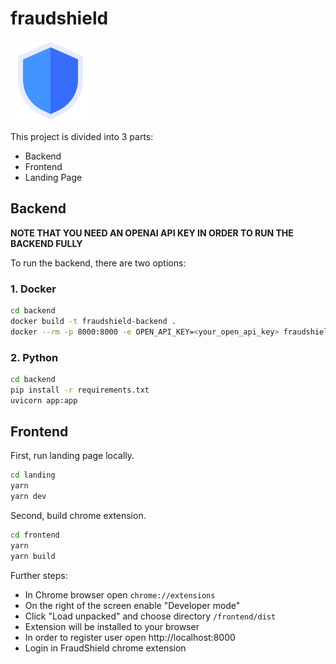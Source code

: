 # fraudshield

![logo](frontend/public/icon-128.png)

This project is divided into 3 parts:
* Backend
* Frontend
* Landing Page

## Backend

**NOTE THAT YOU NEED AN OPENAI API KEY IN ORDER TO RUN THE BACKEND FULLY**

To run the backend, there are two options:

### 1. Docker

```bash
cd backend
docker build -t fraudshield-backend .
docker --rm -p 8000:8000 -e OPEN_API_KEY=<your_open_api_key> fraudshield-backend
```

### 2. Python

```bash
cd backend
pip install -r requirements.txt
uvicorn app:app
```

## Frontend

First, run landing page locally.

```bash
cd landing
yarn
yarn dev
```
Second, build chrome extension.

```bash
cd frontend
yarn
yarn build
```

Further steps:
- In Chrome browser open `chrome://extensions`
- On the right of the screen enable "Developer mode"
- Click "Load unpacked" and choose directory `/frontend/dist`
- Extension will be installed to your browser
- In order to register user open http://localhost:8000
- Login in FraudShield chrome extension


